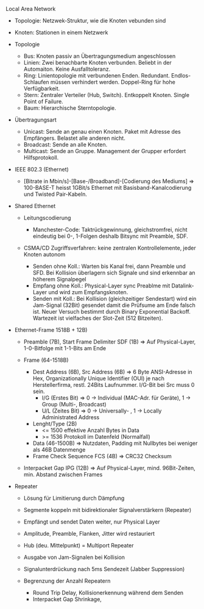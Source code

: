 Local Area Network
* Topologie: Netzwek-Struktur, wie die Knoten vebunden sind
* Knoten: Stationen in einem Netzwerk


* Topologie

  * Bus: Knoten passiv an Übertragungsmedium angeschlossen 
  * Linien: Zwei benachbarte Knoten verbunden. Beliebt in der Automaiton. Keine Ausfalltoleranz. 
  * Ring: Linientopologie mit verbundenen Enden. Redundant. Endlos-Schlaufen müssen verhindert werden. Doppel-Ring für hohe Verfügbarkeit.
  * Stern: Zentraler Verteiler (Hub, Switch). Entkoppelt Knoten. Single Point of Failure.
  * Baum: Hierarchische Sterntopologie. 


* Übertragungsart

  * Unicast: Sende an genau einen Knoten. Paket mit Adresse des Empfängers. Belastet alle anderen nicht. 
  * Broadcast: Sende an alle Knoten.
  * Multicast: Sende an Gruppe. Management der Grupper erfordert Hilfsprotokoll.


* IEEE 802.3 (Ethernet)

  * \[Bitrate in Mbin/s\]-\[Base-/Broadband\]-\[Codierung des Mediums\] => 
100-BASE-T heisst 1GBit/s Ethernet mit Basisband-Kanalcodierung und Twisted Pair-Kabeln.


* Shared Ethernet

  * Leitungscodierung
    * Manchester-Code: Taktrückgewinnung, gleichstromfrei, nicht eindeutig bei 0-, 1-Folgen deshalb Bitsync mit Preamble, SDF.

  * CSMA/CD Zugriffsverfahren: keine zentralen Kontrollelemente, jeder Knoten autonom
    * Senden ohne Koll.: Warten bis Kanal frei, dann Preamble und SFD. Bei Kollision überlagern sich Signale und sind erkennbar an höherem Signalpegel
    * Empfang ohne Koll.: Physical-Layer sync Preablme mit Datalink-Layer und wird zum Empfangsknoten.
    * Senden mit Koll.: Bei Kollision (gleichzeitiger Sendestart) wird ein Jam-Signal (32Bit) gesendet damit die Prüfsume am Ende falsch ist. Neuer Versuch bestimmt durch Binary Exponential Backoff. Wartezeit ist vielfaches der Slot-Zeit (512 Bitzeiten).


* Ethernet-Frame 1518B + 12B)

  * Preamble (7B), Start Frame Delimiter SDF (1B) => Auf Physical-Layer, 1-0-Bitfolge mit 1-1-Bits am Ende 

  * Frame (64-1518B)

    * Dest Address (6B), Src Address (6B) => 6 Byte ANSI-Adresse in Hex, Organizationally Unique Identifier (OUI) je nach Herstellerfirma, restl. 24Bits Laufnummer. I/G-Bit bei Src muss 0 sein.
      * I/G (Erstes Bit) => 0 -> Individual (MAC-Adr. für Geräte), 1 -> Group (Multi-, Broadcast)
      * U/L (Zeites Bit) => 0 -> Universally- , 1 -> Locally Administrated Address
    * Lenght/Type (2B)
      * <= 1500 effektive Anzahl Bytes in Data
      * \>= 1536 Protokoll im Datenfeld (Normalfall)
    * Data (46-1500B) => Nutzdaten, Padding mit Nullbytes bei weniger als 46B Datenmenge
    * Frame Check Sequence FCS (4B) => CRC32 Checksum

  * Interpacket Gap IPG  (12B) => Auf Physical-Layer, mind. 96Bit-Zeiten, min. Abstand zwischen Frames

* Repeater

  * Lösung für Limitierung durch Dämpfung
  * Segmente koppeln mit bidirektionaler Signalverstärkern (Repeater)
  * Empfängt und sendet Daten weiter, nur Physical Layer
  * Amplitude, Preamble, Flanken, Jitter wird restauriert
  * Hub (deu. Mittelpunkt) = Multiport Repeater
  * Ausgabe von Jam-Signalen bei Kollision
  * Signalunterdrückung nach 5ms Sendezeit (Jabber Suppression)
  
  * Begrenzung der Anzahl Repeatern
    * Round Trip Delay, Kollisionerkennung während dem Senden
    * Interpacket Gap Shrinkage, 
